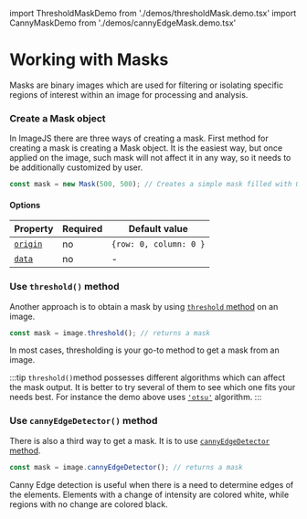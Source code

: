 import ThresholdMaskDemo from './demos/thresholdMask.demo.tsx'
import CannyMaskDemo from './demos/cannyEdgeMask.demo.tsx'

# Working with Masks

Masks are binary images which are used for filtering or isolating specific regions of interest within an image for processing and analysis.

### Create a Mask object

In ImageJS there are three ways of creating a mask.
First method for creating a mask is creating a Mask object. It is the easiest way, but once applied on the image, such mask will not affect it in any way, so it needs to be additionally customized by user.

```ts
const mask = new Mask(500, 500); // Creates a simple mask filled with 0s of size 500x500.
```

#### Options

| Property                                                                      | Required | Default value          |
| ----------------------------------------------------------------------------- | -------- | ---------------------- |
| [`origin`](https://api.image-js.org/interfaces/index.MaskOptions.html#origin) | no       | `{row: 0, column: 0 }` |
| [`data`](https://api.image-js.org/interfaces/index.MaskOptions.html#data)     | no       | -                      |

### Use `threshold()` method

Another approach is to obtain a mask by using [`threshold` method](../features/operations/threshold.md 'internal link on threshold') on an image.

```ts
const mask = image.threshold(); // returns a mask
```

In most cases, thresholding is your go-to method to get a mask from an image.

<ThresholdMaskDemo />

:::tip
`threshold()`method possesses different algorithms which can affect the mask output. It is better to try several of them to see which one fits your needs best. For instance the demo above uses [`'otsu'`](https://en.wikipedia.org/wiki/Otsu%27s_method 'wikipedia link on otsu') algorithm.
:::

### Use `cannyEdgeDetector()` method

There is also a third way to get a mask. It is to use [`cannyEdgeDetector` method](../features/morphology/canny-edge-detector.md 'internal link on canny edge detector').

```ts
const mask = image.cannyEdgeDetector(); // returns a mask
```

<CannyMaskDemo />

Canny Edge detection is useful when there is a need to determine edges of the elements. Elements with a change of intensity are colored white, while regions with no change are colored black.
